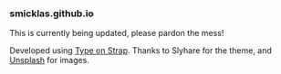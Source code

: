 ### smicklas.github.io

This is currently being updated, please pardon the mess! 

Developed using [Type on Strap](https://github.com/sylhare/Type-on-Strap). Thanks to Slyhare for the theme, and [Unsplash](https://unsplash.com/) for images.
